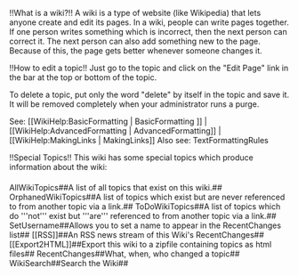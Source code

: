 !!What is a wiki?!!
A wiki is a type of website (like Wikipedia) that lets anyone create and edit its pages. In a wiki, people can write pages together. If one person writes something which is incorrect, then the next person can correct it. The next person can also add something new to the page. Because of this, the page gets better whenever someone changes it.

!!How to edit a topic!!
Just go to the topic and click on the "Edit Page" link in the bar at the top or bottom of the topic.

To delete a topic, put only the word "delete" by itself in the topic and save it. It will be removed completely when your administrator runs a purge.

See: [[WikiHelp:BasicFormatting | BasicFormatting ]] | [[WikiHelp:AdvancedFormatting | AdvancedFormatting]] | [[WikiHelp:MakingLinks | MakingLinks]]
Also see: TextFormattingRules

!!Special Topics!!
This wiki has some special topics which produce information about the wiki:

####
AllWikiTopics##A list of all topics that exist on this wiki.##
OrphanedWikiTopics##A list of topics which exist but are never referenced to from another topic via a link.##
ToDoWikiTopics##A list of topics which do '''not''' exist but '''are''' referenced to from another topic via a link.##
SetUsername##Allows you to set a name to appear in the RecentChanges list##
[[RSS]]##An RSS news stream of this Wiki's RecentChanges##
[[Export2HTML]]##Export this wiki to a zipfile containing topics as html files##
RecentChanges##What, when, who changed a topic##
WikiSearch##Search the Wiki##
####
